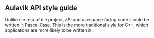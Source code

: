 ## Aulavik API style guide

Unlike the rest of the project, API and userspace facing code should be written
in Pascal Case. This is the more traditional style for C++, which applications
are more likely to be written in.